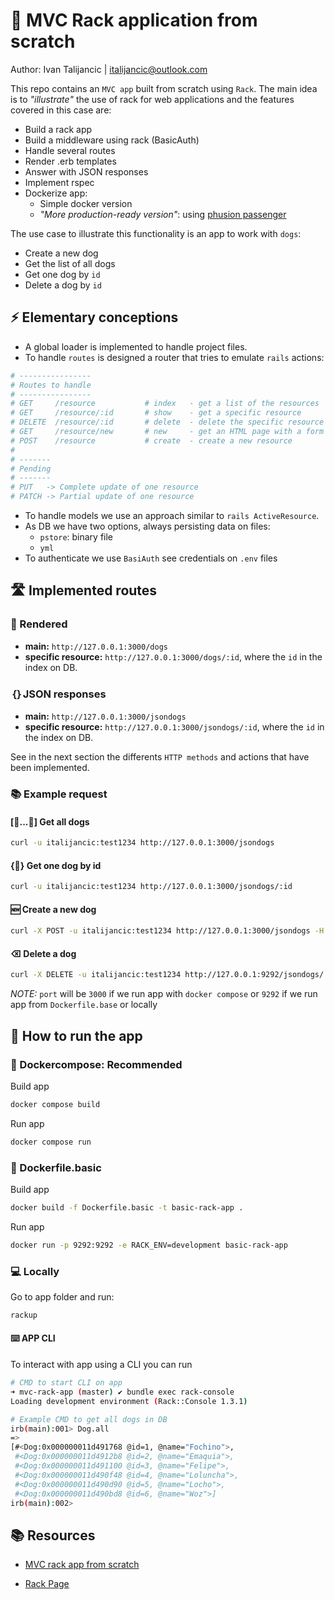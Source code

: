 # 💎 MVC Rack application from scratch
Author: Ivan Talijancic | italijancic@outlook.com

This repo contains an `MVC app` built from scratch using `Rack`.
The main idea is to _"illustrate"_ the use of rack for web applications and the features covered in this case are:

- Build a rack app
- Build a middleware using rack (BasicAuth)
- Handle several routes
- Render .erb templates
- Answer with JSON responses
- Implement rspec
- Dockerize app:
  - Simple docker version
  - _"More production-ready version"_: using [phusion passenger](https://github.com/phusion/passenger)

The use case to illustrate this functionality is an app to work with `dogs`:

- Create a new dog
- Get the list of all dogs
- Get one dog by `id`
- Delete a dog by `id`

## ⚡️ Elementary conceptions
- A global loader is implemented to handle project files.
- To handle `routes` is designed a router that tries to emulate `rails` actions:

```rb
# ----------------
# Routes to handle
# ----------------
# GET     /resource           # index   - get a list of the resources
# GET     /resource/:id       # show    - get a specific resource
# DELETE  /resource/:id       # delete  - delete the specific resource
# GET     /resource/new       # new     - get an HTML page with a form
# POST    /resource           # create  - create a new resource
#
# -------
# Pending
# -------
# PUT   -> Complete update of one resource
# PATCH -> Partial update of one resource
```
- To handle models we use an approach similar to `rails ActiveResource`.
- As DB we have two options, always persisting data on files:
  - `pstore`: binary file
  - `yml`
- To authenticate we use `BasiAuth` see credentials on `.env` files

## 🛣️ Implemented routes

### 👀 Rendered
  - **main:** `http://127.0.0.1:3000/dogs`
  - **specific resource:** `http://127.0.0.1:3000/dogs/:id`, where the `id` in the index on DB.

### ｛｝JSON responses
  - **main:** `http://127.0.0.1:3000/jsondogs`
  - **specific resource:** `http://127.0.0.1:3000/jsondogs/:id`, where the `id` in the index on DB.

See in the next section the differents `HTTP methods` and actions that have been implemented.

### 📚 Example request

#### [🐶...🐶] Get all dogs

```bash
curl -u italijancic:test1234 http://127.0.0.1:3000/jsondogs
```

#### {🐶} Get one dog by id

```bash
curl -u italijancic:test1234 http://127.0.0.1:3000/jsondogs/:id
```

#### 🆕 Create a new dog

```bash
curl -X POST -u italijancic:test1234 http://127.0.0.1:3000/jsondogs -H "Content-Type: application/json" -d '{"name":"dog_name"}'
```

#### ⌫ Delete a dog

```bash
curl -X DELETE -u italijancic:test1234 http://127.0.0.1:9292/jsondogs/:id
```

*NOTE:* `port` will be `3000` if we run app with `docker compose` or `9292` if we run app from `Dockerfile.base` or locally

## 🚀 How to run the app

### 🐳 Dockercompose: Recommended

Build app

```bash
docker compose build
```

Run app

```bash
docker compose run
```

### 🐳 Dockerfile.basic

Build app

```bash
docker build -f Dockerfile.basic -t basic-rack-app .
```

Run app

```bash
docker run -p 9292:9292 -e RACK_ENV=development basic-rack-app
```

### 💻 Locally
Go to app folder and run:

```bash
rackup
```

#### ⌨️ APP CLI

To interact with app using a CLI you can run

```bash
# CMD to start CLI on app
➜ mvc-rack-app (master) ✔ bundle exec rack-console
Loading development environment (Rack::Console 1.3.1)

# Example CMD to get all dogs in DB
irb(main):001> Dog.all
=>
[#<Dog:0x000000011d491768 @id=1, @name="Fochino">,
 #<Dog:0x000000011d4912b8 @id=2, @name="Emaquia">,
 #<Dog:0x000000011d491100 @id=3, @name="Felipe">,
 #<Dog:0x000000011d490f48 @id=4, @name="Loluncha">,
 #<Dog:0x000000011d490d90 @id=5, @name="Locho">,
 #<Dog:0x000000011d490bd8 @id=6, @name="Woz">]
irb(main):002>
```

## 📚 Resources

- [MVC rack app from scratch](https://tommaso.pavese.me/2016/06/05/a-rack-application-from-scratch-part-1-introducting-rack/#a-naive-and-incomplete-framework)

- [Rack Page](https://github.com/rack/rack)
